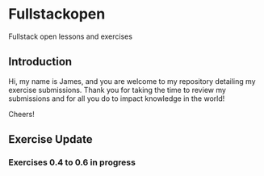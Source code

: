 # Fullstackopen
Fullstack open lessons and exercises

## Introduction
Hi, my name is James, and you are welcome to my repository detailing my exercise submissions. 
Thank you for taking the time to review my submissions and for all you do to impact knowledge in the world!

Cheers!

## Exercise Update

### Exercises 0.4 to 0.6 in progress
